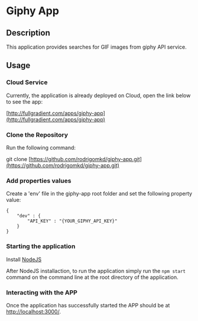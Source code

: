 # Giphy App

## Description

This application provides searches for GIF images from giphy API service.

## Usage

### Cloud Service
Currently, the application is already deployed on Cloud, open the link below to see the app:

[http://fullgradient.com/apps/giphy-app](http://fullgradient.com/apps/giphy-app)

### Clone the Repository

Run the following command: 

git clone [https://github.com/rodrigomkd/giphy-app.git](https://github.com/rodrigomkd/giphy-app.git)

### Add properties values

Create a 'env' file in the giphy-app root folder and set the following property value:

```
{
	"dev" : {
		"API_KEY" : "{YOUR_GIPHY_API_KEY}"
	}
}
```
### Starting the application

Install [NodeJS](https://nodejs.org/en/)

After NodeJS installaction, to run the application simply run the `npm start` command on the command line at the root directory of the application.

### Interacting with the APP

Once the application has successfully started the APP should be at [http://localhost:3000/](http://localhost:3000/).